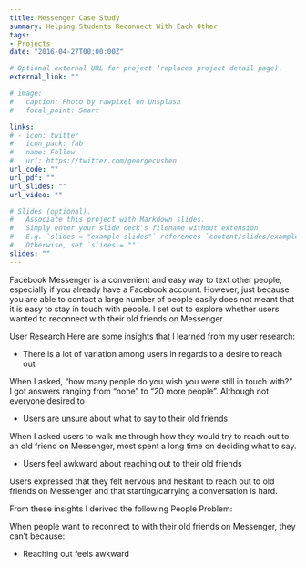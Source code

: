 ```yaml
---
title: Messenger Case Study
summary: Helping Students Reconnect With Each Other
tags:
- Projects
date: "2016-04-27T00:00:00Z"

# Optional external URL for project (replaces project detail page).
external_link: ""

# image:
#   caption: Photo by rawpixel on Unsplash
#   focal_point: Smart

links:
# - icon: twitter
#   icon_pack: fab
#   name: Follow
#   url: https://twitter.com/georgecushen
url_code: ""
url_pdf: ""
url_slides: ""
url_video: ""

# Slides (optional).
#   Associate this project with Markdown slides.
#   Simply enter your slide deck's filename without extension.
#   E.g. `slides = "example-slides"` references `content/slides/example-slides.md`.
#   Otherwise, set `slides = ""`.
slides: ""
---
```


Facebook Messenger is a convenient and easy way to text other people, especially if you already have a Facebook account. However, just because you are able to contact a large number of people easily does not meant that it is easy to stay in touch with people. I set out to explore whether users wanted to reconnect with their old friends on Messenger.

User Research
Here are some insights that I learned from my user research:
* There is a lot of variation among users in regards to a desire to reach out

When I asked, “how many people do you wish you were still in touch with?” I got answers ranging from “none” to “20 more people”. Although not everyone desired to

* Users are unsure about what to say to their old friends

When I asked users to walk me through how they would try to reach out to an old friend on Messenger, most spent a long time on deciding what to say.

* Users feel awkward about reaching out to their old friends

Users expressed that they felt nervous and hesitant to reach out to old friends on Messenger and that starting/carrying a conversation is hard.

From these insights I derived the following People Problem:

When people want to reconnect to with their old friends on Messenger, they can’t because:
* Reaching out feels awkward
